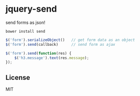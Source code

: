 jquery-send
=======

send forms as json!

`bower install send`

```js
$('form').serializeObject()   // get form data as an object
$('form').send(callback)      // send form as ajax

$('form').send(function(res) {
    $('h3.message').text(res.message);
});
```

License
----
MIT